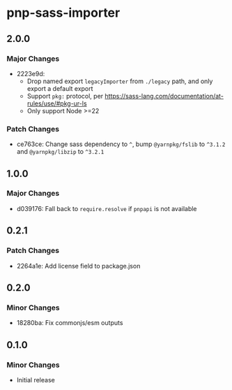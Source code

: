 # pnp-sass-importer

## 2.0.0

### Major Changes

- 2223e9d:
  - Drop named export `legacyImporter` from `./legacy` path, and only export a default export
  - Support `pkg:` protocol, per https://sass-lang.com/documentation/at-rules/use/#pkg-ur-ls
  - Only support Node >=22

### Patch Changes

- ce763ce: Change sass dependency to `^`, bump `@yarnpkg/fslib` to `^3.1.2` and `@yarnpkg/libzip` to `^3.2.1`

## 1.0.0

### Major Changes

- d039176: Fall back to `require.resolve` if `pnpapi` is not available

## 0.2.1

### Patch Changes

- 2264a1e: Add license field to package.json

## 0.2.0

### Minor Changes

- 18280ba: Fix commonjs/esm outputs

## 0.1.0

### Minor Changes

- Initial release
